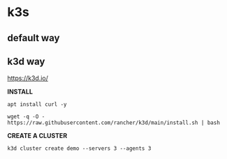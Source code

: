 #  k3s




##  default way



##  k3d way

https://k3d.io/


**INSTALL**
```
apt install curl -y

wget -q -O - https://raw.githubusercontent.com/rancher/k3d/main/install.sh | bash
```



**CREATE A CLUSTER**

```
k3d cluster create demo --servers 3 --agents 3 
```


